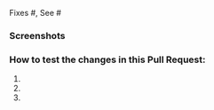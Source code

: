 <!-- Start by describing the changes made in this Pull Request, and the reason for such changes. -->

<!-- Reference any related issues or PRs here. Each issue needs the "fixes" keyword if the PR fixes more than one thing. -->
Fixes #, See #

<!-- Don't forget to update the title with something descriptive. -->

### Screenshots

<!-- If your change has a visual component, add a screenshot here. A "before" screenshot would also be helpful. -->

### How to test the changes in this Pull Request:

1.
2.
3.

<!-- If you can, add the appropriate [Component] and [Status] labels. -->
